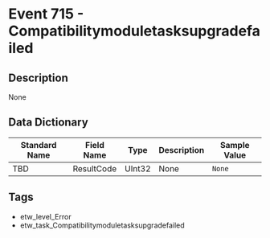 # Event 715 - Compatibilitymoduletasksupgradefailed

## Description
None

## Data Dictionary
|Standard Name|Field Name|Type|Description|Sample Value|
|---|---|---|---|---|
|TBD|ResultCode|UInt32|None|`None`|

## Tags
* etw_level_Error
* etw_task_Compatibilitymoduletasksupgradefailed